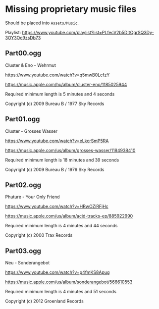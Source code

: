 # Missing proprietary music files

Should be placed into `Assets/Music`.

Playlist: https://www.youtube.com/playlist?list=PLfecV2b5DItOgrSQ3Dy-3OY3Oc9zsDb73

## Part00.ogg

Cluster & Eno - Wehrmut

https://www.youtube.com/watch?v=q5mwB0LcfzY

https://music.apple.com/hu/album/cluster-eno/1185025944

Required minimum length is 5 minutes and 4 seconds

Copyright (c) 2009 Bureau B / 1977 Sky Records

## Part01.ogg

Cluster - Grosses Wasser

https://www.youtube.com/watch?v=eLkcrSmP5RA

https://music.apple.com/us/album/grosses-wasser/1184938410

Required minimum length is 18 minutes and 39 seconds

Copyright (c) 2009 Bureau B / 1979 Sky Records

## Part02.ogg

Phuture - Your Only Friend

https://www.youtube.com/watch?v=HRwOZiRFjHc

https://music.apple.com/us/album/acid-tracks-ep/885922990

Required minimum length is 4 minutes and 44 seconds

Copyright (c) 2000 Trax Records

## Part03.ogg

Neu - Sonderangebot

https://www.youtube.com/watch?v=p4fmKS8Apug

https://music.apple.com/us/album/sonderangebot/566610553

Required minimum length is 4 minutes and 51 seconds

Copyright (c) 2012 Groenland Records